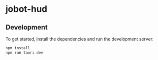 # jobot-hud

## Development

To get started, install the dependencies and run the development server:

```bash
npm install
npm run tauri dev
```